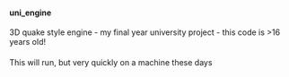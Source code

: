 #### uni_engine
3D quake style engine - my final year university project - this code is >16 years old!

#### 
This will run, but very quickly on a machine these days 
